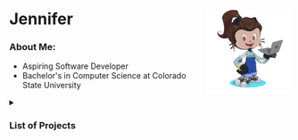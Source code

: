 

<!---
Jennifer184/Jennifer184 is a ✨ special ✨ repository because its `README.md` (this file) appears on your GitHub profile.
You can click the Preview link to take a look at your changes.
--->


# Jennifer <img align="right" width="150" height="150" src="/images/octocat-rotate.gif"> 

<h3>About Me:</h3>

- Aspiring Software Developer 
- Bachelor's in Computer Science at Colorado State University


<!-- Rock paper scissors game 
<details><summary><h3> Let's play Rock-Paper-Scissors  &nbsp  &nbsp</h3><img align="center" src="https://img.shields.io/badge/dynamic/json?color=brightgreen&label=Rock%20Paper%20Scissors&query=status&url=https%3A%2F%2Fjennifer184.pythonanywhere.com%2Foutcome.json?cacheSeconds=3600"></summary>

 Pick a hand to play 
 
| Rock | Paper | Scissors |
|:----:|:-----:|:----------:|
| <a href="https://jennifer184.pythonanywhere.com/1"> <img src="/images/rock.png"  width=40% height=40%></a> | <a href="https://jennifer184.pythonanywhere.com/2"><img src="/images/paper.png"  width=40% height=40%></a> | <a href="https://jennifer184.pythonanywhere.com/3"> <img src="/images/scissors.png"  width=40% height=40%> </a> |
-->

 <!-- List of Projects -->
</details>
 <details><summary><h3> List of Projects </h3></summary>

 <!-- Web Design Revamp for Local Startup -->
 <div align="right">
  <img src="/images/ascendSideBySide.png" align="left" width=60% height="315px">
  <div align="left">
  <h4> Web Design Revamp for Local Startup </h4>
  In this design, my primary goal was to highlight the brand and customized logo (not designed by me) tailored specifically for the website. Additionally, I focused on improving user-friendliness by adjusting styling and adding new features. One notable strategy I suggested to expand the business's clientele was to offer webinars providing valuable education or training. Furthermore, the owner expressed interest in enhancing the website's visibility through search engine optimization. To address this, I recommended narrowing the target audience to the local area by incorporating the city name where they are located.

<!-- Testing Project2 -->
 <div align="right">
  <img src="/images/pynguin1.png" align="left" width=60% height="315px">
  <div align="left">
  <h4> Software testing evaluation on Pynguin </h4>
During my four-month individual graduate project, I conducted a comprehensive assessment of the effectiveness of Pynguin's autogenerated unit tests within the context of an open-source Python software, Backtrader. To ensure a representative evaluation, I selected 25 modules, organizing them into five distinct groups. I then executed each group with Pynguin, utilizing default configurations. Throughout this process, I gathered data on several key metrics, including the time required to generate each test suite, the total number of tests generated for each module, the pass or fail rate as determined by Pytest, the achieved statement coverage, and the mutation score assessed using MutPy.

One notable observation from my analysis was the inconsistency in Pynguin's ability to produce passing tests. It is plausible that the imposed 10-minute time limit may have constrained Pynguin's capacity to generate more robust tests, which could have accounted for this variability. Furthermore, the average statement coverage achieved in each batch run fell short of benchmark standards, contrasting with results reported in previous empirical research involving Pynguin. Intriguingly, all unit tests attained a 100% mutation score, successfully eliminating all mutants. (Python, Bash, Pynguin, MutPy, Pytest, git)
  </div>
 </div>
 <!-- github game -->
 <div>
  <img src="/images/game_screenshot.png" align="right" width=40% height=40%><h4> Github Game </h4> A personal project inspired by a quick youtube video ( https://www.youtube.com/watch?v=0TTpXDYnAg8), This was a difficult project to recreate becasue the starter code did not work and there were huge gaps in the implementation. After building a simple functional web app hosted by PythonAnywhere, I upped the ante and refactored the code to meet the object oriented paradigm, and included custom html pages to show what hand the player chose v.s. the computer's. I was also fusturated with running into games that didn't work, so implemented a custom Github badge using Shields.io that would let the player know that this game was up and working. To do this, the app additionaly updates a json that the badge can refer to every hour and display on my Github readme. (Python, CSS, HTML, JSON, PythonAnywhere, Shields.io)
 </div>
  <!-- Testing Project -->
 <div align="right">
  <img src="/images/graphTestSuite.png" align="left" width=30% height="215px"><img src="/images/graphTestTime.png" align="left" width=30% height="215px">
  <div align="left">
  <h4> Test analysis on Apache Commons Lang API Project </h4>
 A 4 month group project where we developed new unit tests, added auto generated test, and researched which regression tools worked best at bringing down the total time and number of tests requried to run after changes were made. Ekstazi ran fewer test after changes but HyRts ran faster. (Java, JUnit, Python, git, PIT, Maven, Randoop, EvoSuite, Ekstazi, HyRts)
  </div>
 </div>
  <!-- Trip Planning App Project -->
  <div>
   <img src="/images/trip-planner.gif" align="left" width=25% height=25% style="float: left; margin-right: 20px;"">
    <div align="right" style="padding-right: 20px;">
     <div align="left" style="padding-right: 20px;">
      <h4> &nbsp; Mobile Trip Planning App Project </h4>
    <p> &nbsp; A 4 month project with a group of 5, where we added new features to bring the app to full functionality. I implemented a dynamicly populated list of places choosen by the user to create a trip planner and later converted it to a drag and drop list. Additionaly, I added the ability to upload and download the trip in a svg map with corditinates and lines to represent the total path of the users trip. For the back-end, I helped optimize the trip distance, and sped up client/server communication to under 1 second by troubleshooting with Postman. (Java, JavaScript, JUnit, Jest, Maven, Postman, React, Geolocation)
       </p>
     </div>
   </div>
  </div>
 </br>
 </br>
 </br>
 </br>
 </br>
 </br>
 </br>
 </br>
 <!-- Cat Feeder Project -->
<div>
 <img src="/images/pet_feeder.png" align="right" width=40% height=40%>
 <h4>IoT Remote Cat Feeder with Webcam using Raspberry Pi</h4>
 A personal project to expand my newly learned Python programing skills, save me some time, and ensure consistent feeding times with the correct amounts. I also added a 
 remote feeding feature paired with a webcam to help me decide on the optimal amount of 
 food to deliver them. This little project also allowed my to go on small trip while not having 
 to board them or hire anyone since I could monitor their food, water, litter, and make 
 adjustments remotely. (Python, hardware, Bash, Yawcam, Remote SSH)
</div>
</br>
</br>
<!-- Weather app -->
<div>
 <img src="/images/weather_app.jpg" align="left" width=40% height=40%>
 <h4> Windows Media Weather Reader </h4>
 A personal fun project that when ran from the terminal, will launch a Windows Media Player 
 and read the current weather in your given location. (Python, Text-to-Talk gtts, html parser BeautifulSoup, request to get url)
</div>
</details>
